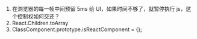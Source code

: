 1. 在浏览器的每一帧中间预留 5ms 给 UI，如果时间不够了，就暂停执行 js，这个控制权如何交还？
2. React.Children.toArray
3. ClassComponent.prototype.isReactComponent = {};
